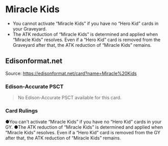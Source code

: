 # Miracle Kids

*   You cannot activate “Miracle Kids” if you have no “Hero Kid” cards in your Graveyard.
*   The ATK reduction of “Miracle Kids” is determined and applied when “Miracle Kids” resolves. Even if a “Hero Kid” card is removed from the Graveyard after that, the ATK reduction of “Miracle Kids” remains.

## Edisonformat.net

Source: https://edisonformat.net/card?name=Miracle%20Kids

### Edison-Accurate PSCT

> No Edison-Accurate PSCT available for this card.

### Card Rulings

●You can't activate “Miracle Kids” if you have no “Hero Kid” cards in your GY.
●The ATK reduction of “Miracle Kids” is determined and applied when “Miracle Kids” resolves. Even if a “Hero Kid” card is removed from the GY after that, the ATK reduction of “Miracle Kids” remains.
            